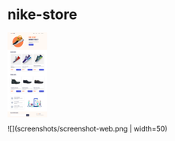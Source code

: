 # nike-store

<img src="screenshots/screenshot-web.png" width="80" align="center"/>

![](screenshots/screenshot-web.png | width=50)

